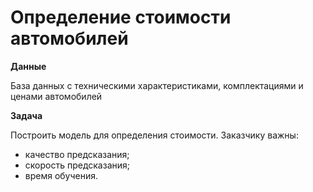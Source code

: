 # Определение стоимости автомобилей
**Данные**

База данных с техническими характеристиками, комплектациями и ценами автомобилей

**Задача**

Построить модель для определения стоимости.
Заказчику важны:

* качество предсказания;
* скорость предсказания;
* время обучения.
